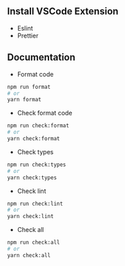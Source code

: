 ## Install VSCode Extension

- Eslint
- Prettier

## Documentation
- Format code

```bash
npm run format
# or
yarn format
```

- Check format code

```bash
npm run check:format
# or
yarn check:format
```

- Check types

```bash
npm run check:types
# or
yarn check:types
```

- Check lint

```bash
npm run check:lint
# or
yarn check:lint
```

- Check all

```bash
npm run check:all
# or
yarn check:all
```
